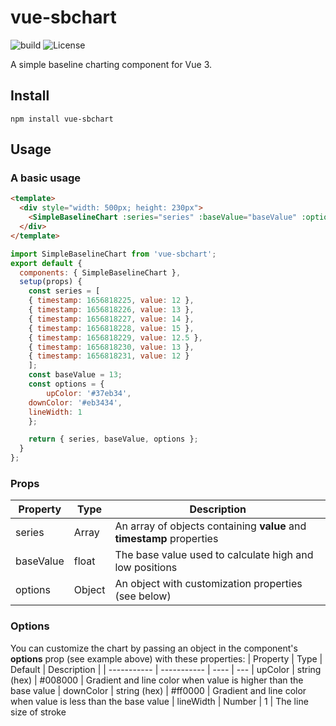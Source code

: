 # vue-sbchart

![build](https://github.com/cleidoscope/vue-sbchart/actions/workflows/build.yml/badge.svg) ![License](https://img.shields.io/npm/l/vue-sbchart)

A simple baseline charting component for Vue 3.

## Install

```
npm install vue-sbchart
```

## Usage

### A basic usage

```html
<template>
  <div style="width: 500px; height: 230px">
    <SimpleBaselineChart :series="series" :baseValue="baseValue" :options="options" />
  </div>
</template>
```

```javascript
import SimpleBaselineChart from 'vue-sbchart';
export default {
  components: { SimpleBaselineChart },
  setup(props) {
    const series = [
	{ timestamp: 1656818225, value: 12 },
	{ timestamp: 1656818226, value: 13 },
	{ timestamp: 1656818227, value: 14 },
	{ timestamp: 1656818228, value: 15 },
	{ timestamp: 1656818229, value: 12.5 },
	{ timestamp: 1656818230, value: 13 },
	{ timestamp: 1656818231, value: 12 }
    ];
    const baseValue = 13;
    const options = {
        upColor: '#37eb34',
	downColor: '#eb3434',
	lineWidth: 1
    };

    return { series, baseValue, options };
  }
};
```

### Props
| Property      | Type |  Description |
| ----------- |  ---- | ---
| series      | Array       | An array of objects containing **value** and **timestamp** properties
| baseValue   | float       | The base value used to calculate high and low positions
| options   | Object        | An object with customization properties (see below)

### Options
You can customize the chart by passing an object in the component's **options** prop (see example above) with these properties:
| Property      | Type | Default | Description |
| ----------- | ----------- | ---- | ---
| upColor      | string (hex)       | #008000 | Gradient and line color when value is higher than the base value
| downColor   | string (hex)        | #ff0000 | Gradient and line color when value is less than the base value
| lineWidth   | Number        | 1  | The line size of stroke
